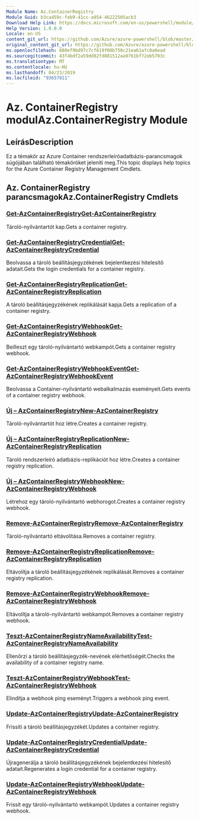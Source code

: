 ```yaml
---
Module Name: Az.ContainerRegistry
Module Guid: b3ca459c-feb9-41cc-a954-46222505acb3
Download Help Link: https://docs.microsoft.com/en-us/powershell/module/az.containerregistry
Help Version: 1.0.0.0
Locale: en-US
content_git_url: https://github.com/Azure/azure-powershell/blob/master/src/ContainerRegistry/ContainerRegistry/help/Az.ContainerRegistry.md
original_content_git_url: https://github.com/Azure/azure-powershell/blob/master/src/ContainerRegistry/ContainerRegistry/help/Az.ContainerRegistry.md
ms.openlocfilehash: 880ef9bd97c7cf619f00b750c21ea61afc0a6ead
ms.sourcegitcommit: 43f4bdf2a59dd82fd881512aa9761bf72eb5703c
ms.translationtype: MT
ms.contentlocale: hu-HU
ms.lasthandoff: 04/23/2019
ms.locfileid: "93657811"
---
```

# <span data-ttu-id="2d9bd-101">Az. ContainerRegistry modul</span><span class="sxs-lookup"><span data-stu-id="2d9bd-101">Az.ContainerRegistry Module</span></span>
## <span data-ttu-id="2d9bd-102">Leírás</span><span class="sxs-lookup"><span data-stu-id="2d9bd-102">Description</span></span>
<span data-ttu-id="2d9bd-103">Ez a témakör az Azure Container rendszerleíróadatbázis-parancsmagok súgójában található témaköröket jeleníti meg.</span><span class="sxs-lookup"><span data-stu-id="2d9bd-103">This topic displays help topics for the Azure Container Registry Management Cmdlets.</span></span>

## <span data-ttu-id="2d9bd-104">Az. ContainerRegistry parancsmagok</span><span class="sxs-lookup"><span data-stu-id="2d9bd-104">Az.ContainerRegistry Cmdlets</span></span>
### [<span data-ttu-id="2d9bd-105">Get-AzContainerRegistry</span><span class="sxs-lookup"><span data-stu-id="2d9bd-105">Get-AzContainerRegistry</span></span>](Get-AzContainerRegistry.md)
<span data-ttu-id="2d9bd-106">Tároló-nyilvántartót kap.</span><span class="sxs-lookup"><span data-stu-id="2d9bd-106">Gets a container registry.</span></span>

### [<span data-ttu-id="2d9bd-107">Get-AzContainerRegistryCredential</span><span class="sxs-lookup"><span data-stu-id="2d9bd-107">Get-AzContainerRegistryCredential</span></span>](Get-AzContainerRegistryCredential.md)
<span data-ttu-id="2d9bd-108">Beolvassa a tároló beállításjegyzékének bejelentkezési hitelesítő adatait.</span><span class="sxs-lookup"><span data-stu-id="2d9bd-108">Gets the login credentials for a container registry.</span></span>

### [<span data-ttu-id="2d9bd-109">Get-AzContainerRegistryReplication</span><span class="sxs-lookup"><span data-stu-id="2d9bd-109">Get-AzContainerRegistryReplication</span></span>](Get-AzContainerRegistryReplication.md)
<span data-ttu-id="2d9bd-110">A tároló beállításjegyzékének replikálását kapja.</span><span class="sxs-lookup"><span data-stu-id="2d9bd-110">Gets a replication of a container registry.</span></span>

### [<span data-ttu-id="2d9bd-111">Get-AzContainerRegistryWebhook</span><span class="sxs-lookup"><span data-stu-id="2d9bd-111">Get-AzContainerRegistryWebhook</span></span>](Get-AzContainerRegistryWebhook.md)
<span data-ttu-id="2d9bd-112">Beilleszt egy tároló-nyilvántartó webkampót.</span><span class="sxs-lookup"><span data-stu-id="2d9bd-112">Gets a container registry webhook.</span></span>

### [<span data-ttu-id="2d9bd-113">Get-AzContainerRegistryWebhookEvent</span><span class="sxs-lookup"><span data-stu-id="2d9bd-113">Get-AzContainerRegistryWebhookEvent</span></span>](Get-AzContainerRegistryWebhookEvent.md)
<span data-ttu-id="2d9bd-114">Beolvassa a Container-nyilvántartó webalkalmazás eseményeit.</span><span class="sxs-lookup"><span data-stu-id="2d9bd-114">Gets events of a container registry webhook.</span></span>

### [<span data-ttu-id="2d9bd-115">Új – AzContainerRegistry</span><span class="sxs-lookup"><span data-stu-id="2d9bd-115">New-AzContainerRegistry</span></span>](New-AzContainerRegistry.md)
<span data-ttu-id="2d9bd-116">Tároló-nyilvántartót hoz létre.</span><span class="sxs-lookup"><span data-stu-id="2d9bd-116">Creates a container registry.</span></span>

### [<span data-ttu-id="2d9bd-117">Új – AzContainerRegistryReplication</span><span class="sxs-lookup"><span data-stu-id="2d9bd-117">New-AzContainerRegistryReplication</span></span>](New-AzContainerRegistryReplication.md)
<span data-ttu-id="2d9bd-118">Tároló rendszerleíró adatbázis-replikációt hoz létre.</span><span class="sxs-lookup"><span data-stu-id="2d9bd-118">Creates a container registry replication.</span></span>

### [<span data-ttu-id="2d9bd-119">Új – AzContainerRegistryWebhook</span><span class="sxs-lookup"><span data-stu-id="2d9bd-119">New-AzContainerRegistryWebhook</span></span>](New-AzContainerRegistryWebhook.md)
<span data-ttu-id="2d9bd-120">Létrehoz egy tároló-nyilvántartó webhorogot.</span><span class="sxs-lookup"><span data-stu-id="2d9bd-120">Creates a container registry webhook.</span></span>

### [<span data-ttu-id="2d9bd-121">Remove-AzContainerRegistry</span><span class="sxs-lookup"><span data-stu-id="2d9bd-121">Remove-AzContainerRegistry</span></span>](Remove-AzContainerRegistry.md)
<span data-ttu-id="2d9bd-122">Tároló-nyilvántartó eltávolítása.</span><span class="sxs-lookup"><span data-stu-id="2d9bd-122">Removes a container registry.</span></span>

### [<span data-ttu-id="2d9bd-123">Remove-AzContainerRegistryReplication</span><span class="sxs-lookup"><span data-stu-id="2d9bd-123">Remove-AzContainerRegistryReplication</span></span>](Remove-AzContainerRegistryReplication.md)
<span data-ttu-id="2d9bd-124">Eltávolítja a tároló beállításjegyzékének replikálását.</span><span class="sxs-lookup"><span data-stu-id="2d9bd-124">Removes a container registry replication.</span></span>

### [<span data-ttu-id="2d9bd-125">Remove-AzContainerRegistryWebhook</span><span class="sxs-lookup"><span data-stu-id="2d9bd-125">Remove-AzContainerRegistryWebhook</span></span>](Remove-AzContainerRegistryWebhook.md)
<span data-ttu-id="2d9bd-126">Eltávolítja a tároló-nyilvántartó webkampót.</span><span class="sxs-lookup"><span data-stu-id="2d9bd-126">Removes a container registry webhook.</span></span>

### [<span data-ttu-id="2d9bd-127">Teszt-AzContainerRegistryNameAvailability</span><span class="sxs-lookup"><span data-stu-id="2d9bd-127">Test-AzContainerRegistryNameAvailability</span></span>](Test-AzContainerRegistryNameAvailability.md)
<span data-ttu-id="2d9bd-128">Ellenőrzi a tároló beállításjegyzék-nevének elérhetőségét.</span><span class="sxs-lookup"><span data-stu-id="2d9bd-128">Checks the availability of a container registry name.</span></span>

### [<span data-ttu-id="2d9bd-129">Teszt-AzContainerRegistryWebhook</span><span class="sxs-lookup"><span data-stu-id="2d9bd-129">Test-AzContainerRegistryWebhook</span></span>](Test-AzContainerRegistryWebhook.md)
<span data-ttu-id="2d9bd-130">Elindítja a webhook ping eseményt.</span><span class="sxs-lookup"><span data-stu-id="2d9bd-130">Triggers a webhook ping event.</span></span>

### [<span data-ttu-id="2d9bd-131">Update-AzContainerRegistry</span><span class="sxs-lookup"><span data-stu-id="2d9bd-131">Update-AzContainerRegistry</span></span>](Update-AzContainerRegistry.md)
<span data-ttu-id="2d9bd-132">Frissíti a tároló beállításjegyzékét.</span><span class="sxs-lookup"><span data-stu-id="2d9bd-132">Updates a container registry.</span></span>

### [<span data-ttu-id="2d9bd-133">Update-AzContainerRegistryCredential</span><span class="sxs-lookup"><span data-stu-id="2d9bd-133">Update-AzContainerRegistryCredential</span></span>](Update-AzContainerRegistryCredential.md)
<span data-ttu-id="2d9bd-134">Újragenerálja a tároló beállításjegyzékének bejelentkezési hitelesítő adatait.</span><span class="sxs-lookup"><span data-stu-id="2d9bd-134">Regenerates a login credential for a container registry.</span></span>

### [<span data-ttu-id="2d9bd-135">Update-AzContainerRegistryWebhook</span><span class="sxs-lookup"><span data-stu-id="2d9bd-135">Update-AzContainerRegistryWebhook</span></span>](Update-AzContainerRegistryWebhook.md)
<span data-ttu-id="2d9bd-136">Frissít egy tároló-nyilvántartó webkampót.</span><span class="sxs-lookup"><span data-stu-id="2d9bd-136">Updates a container registry webhook.</span></span>

